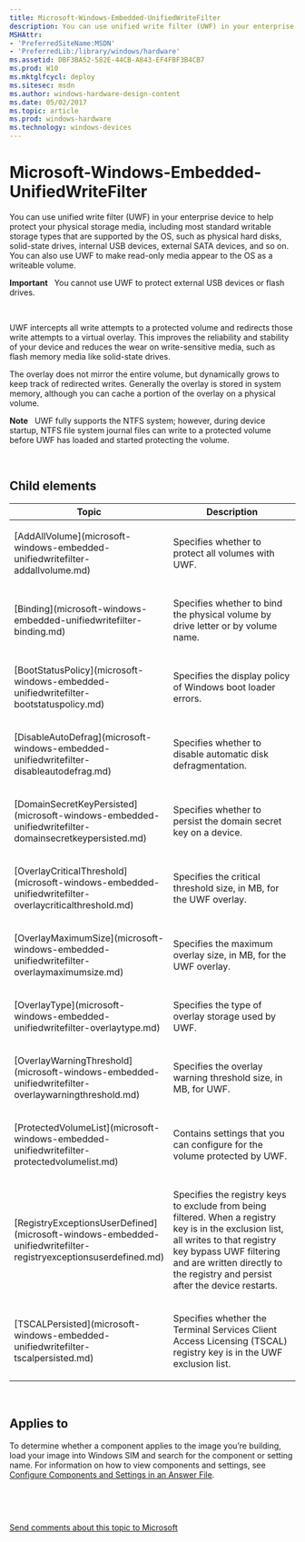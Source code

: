 ```yaml
---
title: Microsoft-Windows-Embedded-UnifiedWriteFilter
description: You can use unified write filter (UWF) in your enterprise device to help protect your physical storage media, including most standard writable storage types that are supported by the OS, such as physical hard disks, solid-state drives, internal USB devices, external SATA devices, and so on. You can also use UWF to make read-only media appear to the OS as a writeable volume.Important  You cannot use UWF to protect external USB devices or flash drives.� UWF intercepts all write attempts to a protected volume and redirects those write attempts to a virtual overlay. This improves the reliability and stability of your device and reduces the wear on write-sensitive media, such as flash memory media like solid-state drives.The overlay does not mirror the entire volume, but dynamically grows to keep track of redirected writes. Generally the overlay is stored in system memory, although you can cache a portion of the overlay on a physical volume.Note � UWF fully supports the NTFS system; however, during device startup, NTFS file system journal files can write to a protected volume before UWF has loaded and started protecting the volume. .
MSHAttr:
- 'PreferredSiteName:MSDN'
- 'PreferredLib:/library/windows/hardware'
ms.assetid: DBF3BA52-582E-44CB-A843-EF4FBF3B4CB7
ms.prod: W10
ms.mktglfcycl: deploy
ms.sitesec: msdn
ms.author: windows-hardware-design-content
ms.date: 05/02/2017
ms.topic: article
ms.prod: windows-hardware
ms.technology: windows-devices
---
```


# Microsoft-Windows-Embedded-UnifiedWriteFilter


You can use unified write filter (UWF) in your enterprise device to help protect your physical storage media, including most standard writable storage types that are supported by the OS, such as physical hard disks, solid-state drives, internal USB devices, external SATA devices, and so on. You can also use UWF to make read-only media appear to the OS as a writeable volume.

**Important**  
You cannot use UWF to protect external USB devices or flash drives.

 

UWF intercepts all write attempts to a protected volume and redirects those write attempts to a virtual overlay. This improves the reliability and stability of your device and reduces the wear on write-sensitive media, such as flash memory media like solid-state drives.

The overlay does not mirror the entire volume, but dynamically grows to keep track of redirected writes. Generally the overlay is stored in system memory, although you can cache a portion of the overlay on a physical volume.

**Note**  
UWF fully supports the NTFS system; however, during device startup, NTFS file system journal files can write to a protected volume before UWF has loaded and started protecting the volume.

 

## Child elements


<table>
<colgroup>
<col width="50%" />
<col width="50%" />
</colgroup>
<thead>
<tr class="header">
<th>Topic</th>
<th>Description</th>
</tr>
</thead>
<tbody>
<tr class="odd">
<td><p>[AddAllVolume](microsoft-windows-embedded-unifiedwritefilter-addallvolume.md)</p></td>
<td><p>Specifies whether to protect all volumes with UWF.</p></td>
</tr>
<tr class="even">
<td><p>[Binding](microsoft-windows-embedded-unifiedwritefilter-binding.md)</p></td>
<td><p>Specifies whether to bind the physical volume by drive letter or by volume name.</p></td>
</tr>
<tr class="odd">
<td><p>[BootStatusPolicy](microsoft-windows-embedded-unifiedwritefilter-bootstatuspolicy.md)</p></td>
<td><p>Specifies the display policy of Windows boot loader errors.</p></td>
</tr>
<tr class="even">
<td><p>[DisableAutoDefrag](microsoft-windows-embedded-unifiedwritefilter-disableautodefrag.md)</p></td>
<td><p>Specifies whether to disable automatic disk defragmentation.</p></td>
</tr>
<tr class="odd">
<td><p>[DomainSecretKeyPersisted](microsoft-windows-embedded-unifiedwritefilter-domainsecretkeypersisted.md)</p></td>
<td><p>Specifies whether to persist the domain secret key on a device.</p></td>
</tr>
<tr class="even">
<td><p>[OverlayCriticalThreshold](microsoft-windows-embedded-unifiedwritefilter-overlaycriticalthreshold.md)</p></td>
<td><p>Specifies the critical threshold size, in MB, for the UWF overlay.</p></td>
</tr>
<tr class="odd">
<td><p>[OverlayMaximumSize](microsoft-windows-embedded-unifiedwritefilter-overlaymaximumsize.md)</p></td>
<td><p>Specifies the maximum overlay size, in MB, for the UWF overlay.</p></td>
</tr>
<tr class="even">
<td><p>[OverlayType](microsoft-windows-embedded-unifiedwritefilter-overlaytype.md)</p></td>
<td><p>Specifies the type of overlay storage used by UWF.</p></td>
</tr>
<tr class="odd">
<td><p>[OverlayWarningThreshold](microsoft-windows-embedded-unifiedwritefilter-overlaywarningthreshold.md)</p></td>
<td><p>Specifies the overlay warning threshold size, in MB, for UWF.</p></td>
</tr>
<tr class="even">
<td><p>[ProtectedVolumeList](microsoft-windows-embedded-unifiedwritefilter-protectedvolumelist.md)</p></td>
<td><p>Contains settings that you can configure for the volume protected by UWF.</p></td>
</tr>
<tr class="odd">
<td><p>[RegistryExceptionsUserDefined](microsoft-windows-embedded-unifiedwritefilter-registryexceptionsuserdefined.md)</p></td>
<td><p>Specifies the registry keys to exclude from being filtered. When a registry key is in the exclusion list, all writes to that registry key bypass UWF filtering and are written directly to the registry and persist after the device restarts.</p></td>
</tr>
<tr class="even">
<td><p>[TSCALPersisted](microsoft-windows-embedded-unifiedwritefilter-tscalpersisted.md)</p></td>
<td><p>Specifies whether the Terminal Services Client Access Licensing (TSCAL) registry key is in the UWF exclusion list.</p></td>
</tr>
</tbody>
</table>

 

## Applies to


To determine whether a component applies to the image you’re building, load your image into Windows SIM and search for the component or setting name. For information on how to view components and settings, see [Configure Components and Settings in an Answer File](https://msdn.microsoft.com/library/windows/hardware/dn915078).

 

 

[Send comments about this topic to Microsoft](mailto:wsddocfb@microsoft.com?subject=Documentation%20feedback%20%5Bp_unattend\p_unattend%5D:%20Microsoft-Windows-Embedded-UnifiedWriteFilter%20%20RELEASE:%20%2810/3/2016%29&body=%0A%0APRIVACY%20STATEMENT%0A%0AWe%20use%20your%20feedback%20to%20improve%20the%20documentation.%20We%20don't%20use%20your%20email%20address%20for%20any%20other%20purpose,%20and%20we'll%20remove%20your%20email%20address%20from%20our%20system%20after%20the%20issue%20that%20you're%20reporting%20is%20fixed.%20While%20we're%20working%20to%20fix%20this%20issue,%20we%20might%20send%20you%20an%20email%20message%20to%20ask%20for%20more%20info.%20Later,%20we%20might%20also%20send%20you%20an%20email%20message%20to%20let%20you%20know%20that%20we've%20addressed%20your%20feedback.%0A%0AFor%20more%20info%20about%20Microsoft's%20privacy%20policy,%20see%20http://privacy.microsoft.com/default.aspx. "Send comments about this topic to Microsoft")





